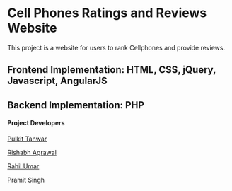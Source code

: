 # Cell Phones Ratings and Reviews Website

This project is a website for users to rank Cellphones and provide reviews.

## Frontend Implementation: HTML, CSS, jQuery, Javascript, AngularJS

## Backend Implementation: PHP

#### Project Developers

[Pulkit Tanwar](https://www.linkedin.com/in/pulkit93)

[Rishabh Agrawal](https://www.facebook.com/rishabh.agrawal.3323)

[Rahil Umar](https://www.facebook.com/rahil.umar1)

Pramit Singh




